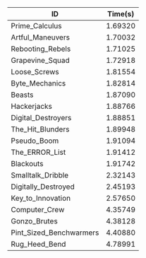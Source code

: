|ID|Time(s)|
|-|-|
|Prime_Calculus|1.69320|
|Artful_Maneuvers|1.70032|
|Rebooting_Rebels|1.71025|
|Grapevine_Squad|1.72918|
|Loose_Screws|1.81554|
|Byte_Mechanics|1.82814|
|Beasts|1.87090|
|Hackerjacks|1.88766|
|Digital_Destroyers|1.88851|
|The_Hit_Blunders|1.89948|
|Pseudo_Boom|1.91094|
|The_ERROR_List|1.91412|
|Blackouts|1.91742|
|Smalltalk_Dribble|2.32143|
|Digitally_Destroyed|2.45193|
|Key_to_Innovation|2.57650|
|Computer_Crew|4.35749|
|Gonzo_Brutes|4.38128|
|Pint_Sized_Benchwarmers|4.40880|
|Rug_Heed_Bend|4.78991|
